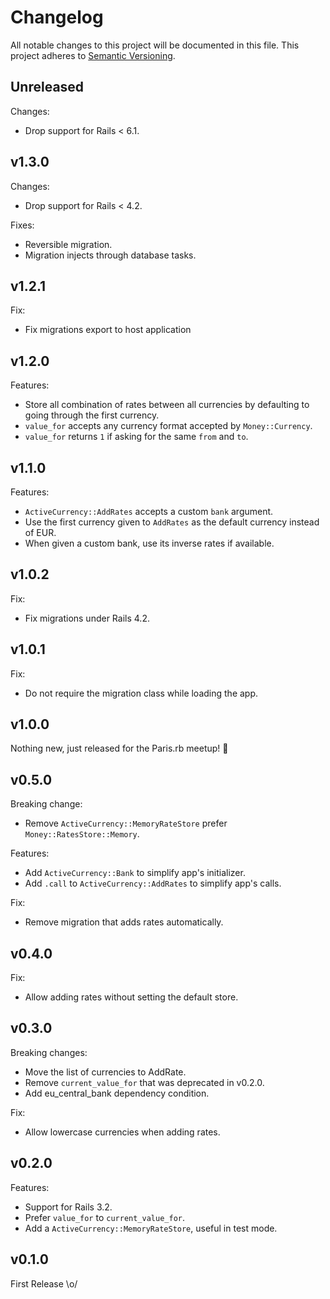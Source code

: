 # Changelog

All notable changes to this project will be documented in this file.
This project adheres to [Semantic Versioning].

## Unreleased

Changes:
- Drop support for Rails < 6.1.

## v1.3.0

Changes:
- Drop support for Rails < 4.2.

Fixes:
- Reversible migration.
- Migration injects through database tasks.

## v1.2.1

Fix:
- Fix migrations export to host application

## v1.2.0

Features:
- Store all combination of rates between all currencies by defaulting to going
  through the first currency.
- `value_for` accepts any currency format accepted by `Money::Currency`.
- `value_for` returns `1` if asking for the same `from` and `to`.

## v1.1.0

Features:
- `ActiveCurrency::AddRates` accepts a custom `bank` argument.
- Use the first currency given to `AddRates` as the default currency instead of
  EUR.
- When given a custom bank, use its inverse rates if available.

## v1.0.2

Fix:
- Fix migrations under Rails 4.2.

## v1.0.1

Fix:
- Do not require the migration class while loading the app.

## v1.0.0

Nothing new, just released for the Paris.rb meetup! 🎉

## v0.5.0

Breaking change:
- Remove `ActiveCurrency::MemoryRateStore` prefer `Money::RatesStore::Memory`.

Features:
- Add `ActiveCurrency::Bank` to simplify app's initializer.
- Add `.call` to `ActiveCurrency::AddRates` to simplify app's calls.

Fix:
- Remove migration that adds rates automatically.

## v0.4.0

Fix:
- Allow adding rates without setting the default store.

## v0.3.0

Breaking changes:
- Move the list of currencies to AddRate.
- Remove `current_value_for` that was deprecated in v0.2.0.
- Add eu_central_bank dependency condition.

Fix:
- Allow lowercase currencies when adding rates.

## v0.2.0

Features:
- Support for Rails 3.2.
- Prefer `value_for` to `current_value_for`.
- Add a `ActiveCurrency::MemoryRateStore`, useful in test mode.

## v0.1.0

First Release \o/

[Semantic Versioning]: https://semver.org/spec/v2.0.0.html
